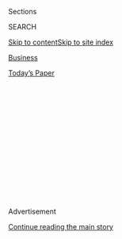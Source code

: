 <div id="app">

<div>

<div>

<div>

<div class="NYTAppHideMasthead css-1q2w90k e1suatyy0">

<div class="section css-ui9rw0 e1suatyy2">

<div class="css-eph4ug er09x8g0">

<div class="css-6n7j50">

</div>

<span class="css-1dv1kvn">Sections</span>

<div class="css-10488qs">

<span class="css-1dv1kvn">SEARCH</span>

</div>

[Skip to content](#site-content)[Skip to site
index](#site-index)

</div>

<div id="masthead-section-label" class="css-1wr3we4 eaxe0e00">

[Business](https://www.nytimes3xbfgragh.onion/section/business)

</div>

<div class="css-10698na e1huz5gh0">

</div>

</div>

<div id="masthead-bar-one" class="section hasLinks css-15hmgas e1csuq9d3">

<div class="css-uqyvli e1csuq9d0">

</div>

<div class="css-1uqjmks e1csuq9d1">

</div>

<div class="css-9e9ivx">

[](https://myaccount.nytimes3xbfgragh.onion/auth/login?response_type=cookie&client_id=vi)

</div>

<div class="css-1bvtpon e1csuq9d2">

[Today’s
Paper](https://www.nytimes3xbfgragh.onion/section/todayspaper)

</div>

</div>

</div>

</div>

<div data-aria-hidden="false">

<div id="site-content" data-role="main">

<div>

<div class="css-1aor85t" style="opacity:0.000000001;z-index:-1;visibility:hidden">

<div class="css-1hqnpie">

<div class="css-epjblv">

<span class="css-17xtcya">[Business](/section/business)</span><span class="css-x15j1o">|</span><span class="css-fwqvlz">Boeing
Expects 737 Max Costs Will Surpass $18
Billion</span>

</div>

<div class="css-k008qs">

<div class="css-1iwv8en">

<span class="css-18z7m18"></span>

<div>

</div>

</div>

<span class="css-1n6z4y">https://nyti.ms/2uJDuV2</span>

<div class="css-1705lsu">

<div class="css-4xjgmj">

<div class="css-4skfbu" data-role="toolbar" data-aria-label="Social Media Share buttons, Save button, and Comments Panel with current comment count" data-testid="share-tools">

  - 
  - 
  - 
  - 
    
    <div class="css-6n7j50">
    
    </div>

  - 
  - 

</div>

</div>

</div>

</div>

</div>

</div>

<div id="NYT_TOP_BANNER_REGION" class="css-13pd83m">

</div>

<div id="top-wrapper" class="css-1sy8kpn">

<div id="top-slug" class="css-l9onyx">

Advertisement

</div>

[Continue reading the main
story](#after-top)

<div class="ad top-wrapper" style="text-align:center;height:100%;display:block;min-height:250px">

<div id="top" class="place-ad" data-position="top" data-size-key="top">

</div>

</div>

<div id="after-top">

</div>

</div>

<div>

<div id="sponsor-wrapper" class="css-1hyfx7x">

<div id="sponsor-slug" class="css-19vbshk">

Supported by

</div>

[Continue reading the main
story](#after-sponsor)

<div id="sponsor" class="ad sponsor-wrapper" style="text-align:center;height:100%;display:block">

</div>

<div id="after-sponsor">

</div>

</div>

<div class="css-186x18t">

</div>

<div class="css-1vkm6nb ehdk2mb0">

# Boeing Expects 737 Max Costs Will Surpass $18 Billion

</div>

The grounding of the 737 Max jet continues to drag on the company’s
results.

<div class="css-79elbk" data-testid="photoviewer-wrapper">

<div class="css-z3e15g" data-testid="photoviewer-wrapper-hidden">

</div>

<div class="css-1a48zt4 ehw59r15" data-testid="photoviewer-children">

![<span class="css-16f3y1r e13ogyst0" data-aria-hidden="true">Boeing has
temporarily stopped production of the 737 Max, which has been grounded
since
March. </span><span class="css-cnj6d5 e1z0qqy90" itemprop="copyrightHolder"><span class="css-1ly73wi e1tej78p0">Credit...</span><span><span>Lindsey
Wasson for The New York
Times</span></span></span>](https://static01.graylady3jvrrxbe.onion/images/2020/01/29/business/29boeing2/merlin_167603652_b458ecfc-2954-4d59-9b90-72649c6e5559-articleLarge.jpg?quality=75&auto=webp&disable=upscale)

</div>

</div>

<div class="css-18e8msd">

<div class="css-vp77d3 epjyd6m0">

<div class="css-hus3qt ey68jwv0" data-aria-hidden="true">

[![David
Gelles](https://static01.graylady3jvrrxbe.onion/images/2018/07/24/multimedia/author-david-gelles/author-david-gelles-thumbLarge.png
"David Gelles")](https://www.nytimes3xbfgragh.onion/by/david-gelles)

</div>

<div class="css-1baulvz">

By [<span class="css-1baulvz last-byline" itemprop="name">David
Gelles</span>](https://www.nytimes3xbfgragh.onion/by/david-gelles)

</div>

</div>

  - 
    
    <div class="css-ld3wwf e16638kd2">
    
    Published Jan. 29, 2020Updated July 15,
    2020
    
    </div>

  - 
    
    <div class="css-4xjgmj">
    
    <div class="css-pvvomx" data-role="toolbar" data-aria-label="Social Media Share buttons, Save button, and Comments Panel with current comment count" data-testid="share-tools">
    
      - 
      - 
      - 
      - 
        
        <div class="css-6n7j50">
        
        </div>
    
      - 
      - 
    
    </div>
    
    </div>

</div>

</div>

<div class="section meteredContent css-1r7ky0e" name="articleBody" itemprop="articleBody">

<div class="css-1fanzo5 StoryBodyCompanionColumn">

<div class="css-53u6y8">

[Boeing](https://www.nytimes3xbfgragh.onion/2020/01/22/business/trump-boeing-davos-737-max.html?searchResultPosition=2)
said on Wednesday that the costs associated with the grounding of the
[737
Max](https://www.nytimes3xbfgragh.onion/2020/07/15/business/boeing-737-max-return.html)
were likely to surpass $18 billion, a significant increase over earlier
forecasts.

The new estimate, announced during Boeing’s quarterly earnings report,
is the company’s most recent approximation of just how expensive it will
be to return the Max to service, compensate airline customers and
restart the shuttered 737 factory.

Boeing continues to grapple with the fallout from the crashes of two Max
jets in 2018 and 2019, which killed 346 people, leading to the worldwide
grounding of the plane in March. In addition to the rising costs, the
company is contending with a new chief executive, the temporary shutdown
of the 737 factory and a range of challenges in other parts of the
business.

Boeing said on Wednesday that the costs associated with shutting down
and restarting the factory would amount to some **** $4 billion. The
decision to [temporarily halt
production](https://www.nytimes3xbfgragh.onion/2019/12/16/business/boeing-737-max.html)
of the Max was made only last month, and Boeing had not previously given
guidance on what the move would cost.

</div>

</div>

<div class="css-1fanzo5 StoryBodyCompanionColumn">

<div class="css-53u6y8">

The company also said that the cost of compensating airlines that had
lost sales as a result of the grounding of the Max was now expected to
reach $8.3 billion, up from a previous estimate of $5.6 billion. That
figure represents a mixture of cash payments to airlines and discounts
on future sales.

And Boeing said that as a result of the grounding, which has lasted
nearly a year now, it expected the overall cost to produce the 737 Max
to rise to $6.3 billion in the years ahead, up from an earlier estimate
of $3.6 billion.

In total, the anticipated costs now equal more than $18.6 billion, or
nearly 20 percent of Boeing’s annual sales before the Max was grounded.

The Max crisis continued to weigh on the company’s financial results.
Revenue for the quarter was $17.9 billion, down 37 percent from a year
earlier, before the jet was grounded. For the full year, Boeing reported
revenues of $76.6 billion, a 24 percent decline from the previous year.

Boeing also said it would incur a charge of $410 million as a result of
its [botched rocket
launch](https://www.nytimes3xbfgragh.onion/2019/12/20/science/boeing-starliner-launch.html)
late last year, when a space capsule it designed for the National
Aeronautics and Space Administration failed to reach the correct orbit.

</div>

</div>

<div class="css-1fanzo5 StoryBodyCompanionColumn">

<div class="css-53u6y8">

Wall Street analysts and traders viewed the results favorably, sending
Boeing shares up about 2 percent in midday trading.

“Taken together, the 737 items are a bit less than we feared,” said
Jonathan Raviv, an analyst at Citi. “But we acknowledge they’re both
moving numbers lacking regulator clarity.”

This was the company’s first quarterly earnings report with [David L.
Calhoun](https://www.nytimes3xbfgragh.onion/2019/12/23/business/david-calhoun.html)
at the helm, after the ouster of the previous chief executive, [Dennis
A.
Muilenburg](https://www.nytimes3xbfgragh.onion/2019/12/22/business/boeing-dennis-muilenburg-737-max.html?action=click&module=RelatedLinks&pgtype=Article).

Since taking over this month, Mr. Calhoun has tried to set himself apart
from Mr. Muilenburg, who was [pushed
out](https://www.nytimes3xbfgragh.onion/2019/12/23/business/Boeing-ceo-muilenburg.html)
after alienating airline customers and the Federal Aviation
Administration with overly optimistic projections about when the Max
would return to service.

“We recognize we have a lot of work to do,” Mr. Calhoun said in a
statement. “We are focused on returning the 737 Max to service safely
and restoring the longstanding trust that the Boeing brand represents
with the flying public. We are committed to transparency and excellence
in everything we do.”

There is still no precise timeline for the return of the Max. Last week,
Boeing said it did not expect regulators to approve the plane to fly
[until June or
July](https://www.nytimes3xbfgragh.onion/2020/01/21/business/boeing-737-max.html),
though that estimate was conservative. If regulators do not find any
additional problems with the plane, the Max could return to service
before then, though [new
issues](https://www.nytimes3xbfgragh.onion/2020/01/05/business/boeing-737-max.html)
cropped up earlier in the process.

The company has enjoyed rare bits of good news in recent weeks. It
successfully completed the [first flight
test](https://www.nytimes3xbfgragh.onion/reuters/2020/01/25/business/25reuters-boeing-777x-landing.html)
of the 777X, its new wide-body jet. And the [trade
deal](https://www.nytimes3xbfgragh.onion/2020/01/15/business/economy/china-trade-deal.html)
that the White House struck with China included a commitment for the
sale of new American aircraft to Chinese customers.

</div>

</div>

<div class="css-1fanzo5 StoryBodyCompanionColumn">

<div class="css-53u6y8">

Yet Boeing still faces enormous challenges. The grounding of the Max is
costing the company many billions of dollars, and costs are still
rising. The fatal crashes and a [cascade of damning
revelations](https://www.nytimes3xbfgragh.onion/2020/01/10/business/boeing-737-employees-messages.html)
have badly damaged Boeing’s reputation. Other Boeing programs, including
its work for NASA and the United States military, are behind schedule.

On a conference call with the news media, Mr. Calhoun, who was chairman
of the company before becoming chief executive, said he was working to
reform Boeing’s culture.

“I see things clearly that have to change,” he said. “My job is to get
on with it and make the changes that we always thought were necessary.”

The Max is Boeing’s most important product, representing hundreds of
billions of dollars in expected future sales. But just over a year after
it was introduced in 2017, a Max crashed off the coast of Indonesia,
after data from a faulty sensor triggered a new automated system. Less
than five months later, a second Max crashed in Ethiopia under similar
circumstances, leading to the worldwide grounding.

That has thrust Boeing into the biggest crisis in its history and led to
the idling of its 737 factory in Renton, Wash. Boeing has halted
deliveries of the Max during the grounding, and now has about 400
completed planes in storage. It will take well over a year to deliver
those to customers.

Boeing has developed a software update and has been working with
regulators to win approval to return the plane to service, but the
grounding is now likely to last at least a year.

Even when airlines do resume commercial flights with the Max, it may be
a challenge to persuade passengers to board the planes. Last month,
[Boeing’s own
research](https://www.nytimes3xbfgragh.onion/2019/12/24/business/boeing-737-max-survey.html)
showed that 40 percent of travelers were unwilling to get on the Max.

</div>

</div>

<div>

</div>

</div>

<div>

</div>

<div>

</div>

<div>

</div>

<div>

<div id="bottom-wrapper" class="css-1ede5it">

<div id="bottom-slug" class="css-l9onyx">

Advertisement

</div>

[Continue reading the main
story](#after-bottom)

<div id="bottom" class="ad bottom-wrapper" style="text-align:center;height:100%;display:block;min-height:90px">

</div>

<div id="after-bottom">

</div>

</div>

</div>

</div>

</div>

## Site Index

<div>

</div>

## Site Information Navigation

  - [© <span>2020</span> <span>The New York Times
    Company</span>](https://help.nytimes3xbfgragh.onion/hc/en-us/articles/115014792127-Copyright-notice)

<!-- end list -->

  - [NYTCo](https://www.nytco.com/)
  - [Contact
    Us](https://help.nytimes3xbfgragh.onion/hc/en-us/articles/115015385887-Contact-Us)
  - [Work with us](https://www.nytco.com/careers/)
  - [Advertise](https://nytmediakit.com/)
  - [T Brand Studio](http://www.tbrandstudio.com/)
  - [Your Ad
    Choices](https://www.nytimes3xbfgragh.onion/privacy/cookie-policy#how-do-i-manage-trackers)
  - [Privacy](https://www.nytimes3xbfgragh.onion/privacy)
  - [Terms of
    Service](https://help.nytimes3xbfgragh.onion/hc/en-us/articles/115014893428-Terms-of-service)
  - [Terms of
    Sale](https://help.nytimes3xbfgragh.onion/hc/en-us/articles/115014893968-Terms-of-sale)
  - [Site
    Map](https://spiderbites.nytimes3xbfgragh.onion)
  - [Help](https://help.nytimes3xbfgragh.onion/hc/en-us)
  - [Subscriptions](https://www.nytimes3xbfgragh.onion/subscription?campaignId=37WXW)

</div>

</div>

</div>

</div>
